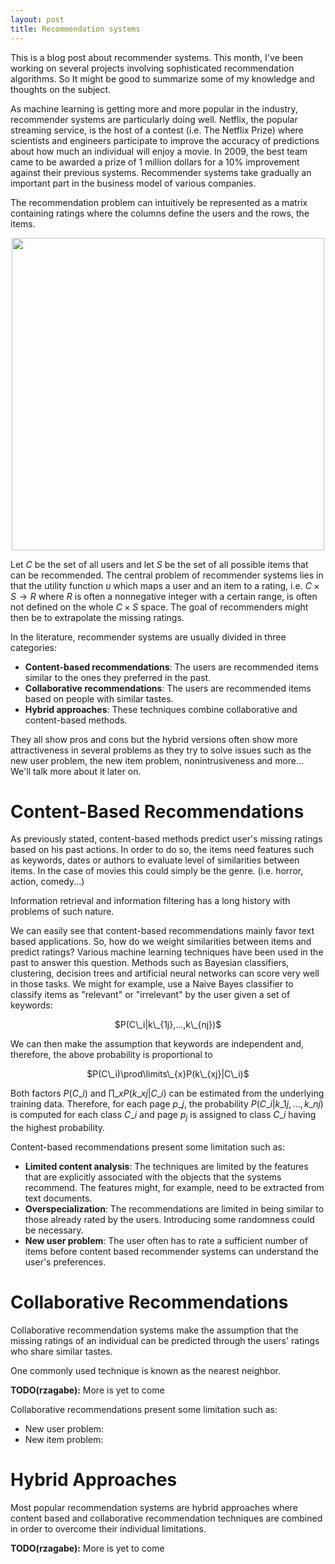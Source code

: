 ```yaml
---
layout: post
title: Recommendation systems
---
```


This is a blog post about recommender systems. This month, I've been
working on several projects involving sophisticated recommendation
algorithms. So It might be good to summarize some of my knowledge and
thoughts on the subject.

As machine learning is getting more and more popular in the industry,
recommender systems are particularly doing well. Netflix, the popular
streaming service, is the host of a contest (i.e. The Netflix Prize)
where scientists and engineers participate to improve the accuracy of
predictions about how much an individual will enjoy a movie. In 2009,
the best team came to be awarded a prize of 1 million dollars for a
10% improvement against their previous systems. Recommender systems
take gradually an important part in the business model of various
companies.

The recommendation problem can intuitively be represented as a matrix
containing ratings where the columns define the users and the rows,
the items.

<center><img width="500" src="http://i.imgur.com/q4zVp5z.png">
</center>


Let $C$ be the set of all users and let $S$ be the set of all possible
items that can be recommended. The central problem of recommender
systems lies in that the utility function $u$ which maps a user and an
item to a rating, i.e. $C \times S \rightarrow R$ where $R$ is often a
nonnegative integer with a certain range, is often not defined on the
whole $C \times S$ space. The goal of recommenders might then be to
extrapolate the missing ratings.

In the literature, recommender systems are usually divided in three
categories:

- **Content-based recommendations**: The users are recommended items
similar to the ones they preferred in the past.
- **Collaborative recommendations**: The users are recommended items
based on people with similar tastes.
- **Hybrid approaches**: These techniques combine collaborative and
content-based methods.

They all show pros and cons but the hybrid versions often show more
attractiveness in several problems as they try to solve issues such as
the new user problem, the new item problem, nonintrusiveness and
more... We'll talk more about it later on.

# Content-Based Recommendations

As previously stated, content-based methods predict user's missing
ratings based on his past actions. In order to do so, the items need
features such as keywords, dates or authors to evaluate level of
similarities between items. In the case of movies this could simply be
the genre. (i.e. horror, action, comedy...)

Information retrieval and information filtering has a long history
with problems of such nature.

We can easily see that content-based recommendations mainly favor text
based applications. So, how do we weight similarities between items
and predict ratings? Various machine learning techniques have been
used in the past to answer this question. Methods such as Bayesian
classifiers, clustering, decision trees and artificial neural networks
can score very well in those tasks. We might for example, use a Naive
Bayes classifier to classify items as "relevant" or "irrelevant" by
the user given a set of keywords:

<p><center> $P(C\_i|k\_{1j},...,k\_{nj})$ </center></p>

We can then make the assumption that keywords are independent and,
therefore, the above probability is proportional to

<p><center>$P(C\_i)\prod\limits\_{x}P(k\_{xj}|C\_i)$</center></p>

Both factors $P(C\_i)$ and $\prod\_{x}P(k\_{xj}|C\_i)$ can be
estimated from the underlying training data. Therefore, for each page
$p\_j$, the probability $P(C\_i|k\_{1j},...,k\_{nj})$ is computed for
each class $C\_i$ and page $p_j$ is assigned to class $C\_i$ having
the highest probability.

Content-based recommendations present some limitation such as:

- **Limited content analysis**: The techniques are limited by the
  features that are explicitly associated with the objects that the
  systems recommend. The features might, for example, need to be
  extracted from text documents.
- **Overspecialization**: The recommendations are limited in being
    similar to those already rated by the users. Introducing some
    randomness could be necessary.
- **New user problem**: The user often has to rate a sufficient
      number of items before content based recommender systems can
      understand the user's preferences.


# Collaborative Recommendations

Collaborative recommendation systems make the assumption that the
missing ratings of an individual can be predicted through the users'
ratings who share similar tastes.

One commonly used technique is known as the nearest neighbor.

**TODO(rzagabe):** More is yet to come

Collaborative recommendations present some limitation such as:

- New user problem:
- New item problem:

# Hybrid Approaches

Most popular recommendation systems are hybrid approaches where
content based and collaborative recommendation techniques are combined
in order to overcome their individual limitations.

**TODO(rzagabe):** More is yet to come
